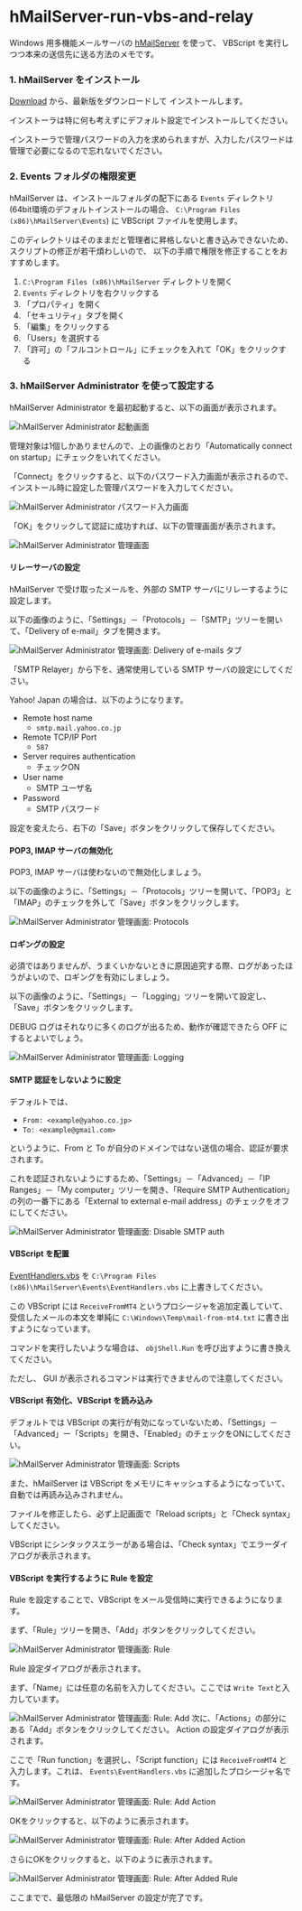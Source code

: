 hMailServer-run-vbs-and-relay
=============================

Windows 用多機能メールサーバの [hMailServer](http://www.hmailserver.com/) を使って、
VBScript を実行しつつ本来の送信先に送る方法のメモです。


### 1. hMailServer をインストール

[Download](http://www.hmailserver.com/index.php?page=download) から、最新版をダウンロードして
インストールします。

インストーラは特に何も考えずにデフォルト設定でインストールしてください。

インストーラで管理パスワードの入力を求められますが、入力したパスワードは管理で必要になるので忘れないでください。

### 2. Events フォルダの権限変更

hMailServer は、インストールフォルダの配下にある ``Events`` ディレクトリ (64bit環境のデフォルトインストールの場合、 ``C:\Program Files (x86)\hMailServer\Events``) に VBScript ファイルを使用します。

このディレクトリはそのままだと管理者に昇格しないと書き込みできないため、スクリプトの修正が若干煩わしいので、
以下の手順で権限を修正することをおすすめします。

1. ``C:\Program Files (x86)\hMailServer`` ディレクトリを開く
1. ``Events`` ディレクトリを右クリックする
1. 「プロパティ」を開く
1. 「セキュリティ」タブを開く
1. 「編集」をクリックする
1. 「Users」を選択する
1. 「許可」の「フルコントロール」にチェックを入れて「OK」をクリックする

### 3. hMailServer Administrator を使って設定する

hMailServer Administrator を最初起動すると、以下の画面が表示されます。

![hMailServer Administrator 起動画面](https://raw.github.com/micclly/hMailServer-run-vbs-and-relay/master/images/admin01.png)

管理対象は1個しかありませんので、上の画像のとおり「Automatically connect on startup」にチェックをいれてください。

「Connect」をクリックすると、以下のパスワード入力画面が表示されるので、インストール時に設定した管理パスワードを入力してください。

![hMailServer Administrator パスワード入力画面](https://raw.github.com/micclly/hMailServer-run-vbs-and-relay/master/images/admin02.png)

「OK」をクリックして認証に成功すれば、以下の管理画面が表示されます。

![hMailServer Administrator 管理画面](https://raw.github.com/micclly/hMailServer-run-vbs-and-relay/master/images/admin03.png)

#### リレーサーバの設定

hMailServer で受け取ったメールを、外部の SMTP サーバにリレーするように設定します。

以下の画像のように、「Settings」－「Protocols」－「SMTP」ツリーを開いて、「Delivery of e-mail」タブを開きます。

![hMailServer Administrator 管理画面: Delivery of e-mails タブ](https://raw.github.com/micclly/hMailServer-run-vbs-and-relay/master/images/admin04.png)

「SMTP Relayer」から下を、通常使用している SMTP サーバの設定にしてください。

Yahoo! Japan の場合は、以下のようになります。

* Remote host name
    * ``smtp.mail.yahoo.co.jp``
* Remote TCP/IP Port
    * ``587``
* Server requires authentication
    * チェックON
* User name
    * SMTP ユーザ名
* Password
    * SMTP パスワード

設定を変えたら、右下の「Save」ボタンをクリックして保存してください。

#### POP3, IMAP サーバの無効化

POP3, IMAP サーバは使わないので無効化しましょう。

以下の画像のように、「Settings」－「Protocols」ツリーを開いて、「POP3」と「IMAP」のチェックを外して「Save」ボタンをクリックします。

![hMailServer Administrator 管理画面: Protocols](https://raw.github.com/micclly/hMailServer-run-vbs-and-relay/master/images/admin05.png)


#### ロギングの設定

必須ではありませんが、うまくいかないときに原因追究する際、ログがあったほうがよいので、ロギングを有効にしましょう。

以下の画像のように、「Settings」－「Logging」ツリーを開いて設定し、「Save」ボタンをクリックします。

DEBUG ログはそれなりに多くのログが出るため、動作が確認できたら OFF にするとよいでしょう。

![hMailServer Administrator 管理画面: Logging](https://raw.github.com/micclly/hMailServer-run-vbs-and-relay/master/images/admin06.png)


#### SMTP 認証をしないように設定

デフォルトでは、

* ``From: <example@yahoo.co.jp>``
* ``To: <example@gmail.com>``

というように、From と To が自分のドメインではない送信の場合、認証が要求されます。

これを認証されないようにするため、「Settings」－「Advanced」－「IP Ranges」－「My computer」ツリーを開き、「Require SMTP Authentication」の列の一番下にある「External to external e-mail address」のチェックをオフにしてください。

![hMailServer Administrator 管理画面: Disable SMTP auth](https://raw.github.com/micclly/hMailServer-run-vbs-and-relay/master/images/admin07.png)

#### VBScript を配置

[EventHandlers.vbs](https://raw.github.com/micclly/hMailServer-run-vbs-and-relay/master/Events/EventHandlers.vbs) を ``C:\Program Files (x86)\hMailServer\Events\EventHandlers.vbs`` に上書きしてください。

この VBScript には ``ReceiveFromMT4`` というプロシージャを追加定義していて、受信したメールの本文を単純に ``C:\Windows\Temp\mail-from-mt4.txt`` に書き出すようになっています。

コマンドを実行したいような場合は、 ``objShell.Run`` を呼び出すように書き換えてください。

ただし、 GUI が表示されるコマンドは実行できませんので注意してください。

#### VBScript 有効化、VBScript を読み込み

デフォルトでは VBScript の実行が有効になっていないため、「Settings」－「Advanced」ー「Scripts」を開き、「Enabled」のチェックをONにしてください。

![hMailServer Administrator 管理画面: Scripts](https://raw.github.com/micclly/hMailServer-run-vbs-and-relay/master/images/admin08.png)

また、hMailServer は VBScript をメモリにキャッシュするようになっていて、自動では再読み込みされません。

ファイルを修正したら、必ず上記画面で「Reload scripts」と「Check syntax」してください。

VBScript にシンタックスエラーがある場合は、「Check syntax」でエラーダイアログが表示されます。

#### VBScript を実行するように Rule を設定

Rule を設定することで、VBScript をメール受信時に実行できるようになります。

まず、「Rule」ツリーを開き、「Add」ボタンをクリックしてください。

![hMailServer Administrator 管理画面: Rule](https://raw.github.com/micclly/hMailServer-run-vbs-and-relay/master/images/admin09.png)

Rule 設定ダイアログが表示されます。

まず、「Name」には任意の名前を入力してください。ここでは ``Write Text``と入力しています。

![hMailServer Administrator 管理画面: Rule: Add](https://raw.github.com/micclly/hMailServer-run-vbs-and-relay/master/images/admin10.png)
次に、「Actions」の部分にある「Add」ボタンをクリックしてください。 Action の設定ダイアログが表示されます。

ここで「Run function」を選択し、「Script function」には ``ReceiveFromMT4`` と入力します。これは、 ``Events\EventHandlers.vbs`` に追加したプロシージャ名です。

![hMailServer Administrator 管理画面: Rule: Add Action](https://raw.github.com/micclly/hMailServer-run-vbs-and-relay/master/images/admin11.png)

OKをクリックすると、以下のように表示されます。

![hMailServer Administrator 管理画面: Rule: After Added Action](https://raw.github.com/micclly/hMailServer-run-vbs-and-relay/master/images/admin12.png)

さらにOKをクリックすると、以下のように表示されます。

![hMailServer Administrator 管理画面: Rule: After Added Rule](https://raw.github.com/micclly/hMailServer-run-vbs-and-relay/master/images/admin13.png)

ここまでで、最低限の hMailServer の設定が完了です。

